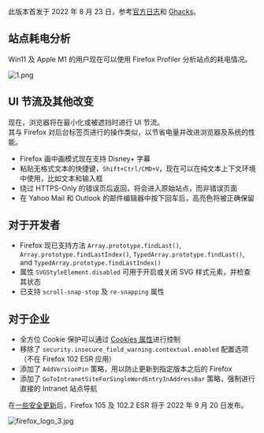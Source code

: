 此版本首发于 2022 年 8 月 23 日，参考[官方日志](https://www.mozilla.org/en-US/firefox/104.0/releasenotes/)和 [Ghacks](https://www.ghacks.net/2022/08/23/firefox-104-analyze-a-websites-power-usage-and-ui-throttling/)。

## 站点耗电分析

Win11 及 Apple M1 的用户现在可以使用 Firefox Profiler 分析站点的耗电情况。

![1.png](https://s2.loli.net/2022/08/23/qaregOUcvpBSzsX.png)

## UI 节流及其他改变

现在，浏览器将在最小化或被遮挡时进行 UI 节流。  
其与 Firefox 对后台标签页进行的操作类似，以节省电量并改进浏览器及系统的性能。

+ Firefox 画中画模式现在支持 Disney+ 字幕
+ 粘贴无格式文本的快捷键，`Shift+Ctrl/CMD+V`，现在可以在纯文本上下文环境中使用，比如文本和输入框
+ 绕过 HTTPS-Only 的错误页后返回，将会进入原始站点，而非错误页面
+ 在 Yahoo Mail 和 Outlook 的邮件编辑器中按下回车后，高亮色将被正确保留

## 对于开发者

+ Firefox 现已支持方法 `Array.prototype.findLast()`, `Array.prototype.findLastIndex()`, `TypedArray.prototype.findLast()`, and `TypedArray.prototype.findLastIndex()`
+ 属性 `SVGStyleElement.disabled` 可用于开启或关闭 SVG 样式元素，并检查其状态
+ 已支持 `scroll-snap-stop` 及 `re-snapping` 属性

## 对于企业

+ 全方位 Cookie 保护可以通过 [Cookies 属性](https://github.com/mozilla/policy-templates/blob/master/README.md#cookies)进行控制
+ 移除了 `security.insecure_field_warning.contextual.enabled` 配置选项（不在 Firefox 102 ESR 应用）
+ 添加了 `AddVersionPin` 策略，用以防止更新到指定版本之后的 Firefox
+ 添加了 `GoToIntranetSiteForSingleWordEntryInAddressBar` 策略，强制进行直接的 Intranet 站点导航

在[一些安全更新](https://www.mozilla.org/security/advisories/mfsa2022-33/)后，Firefox 105 及 102.2 ESR 将于 2022 年 9 月 20 日发布。

![firefox_logo_3.jpg](https://s2.loli.net/2022/05/02/s4pUX1SYOwmCz6A.jpg)
